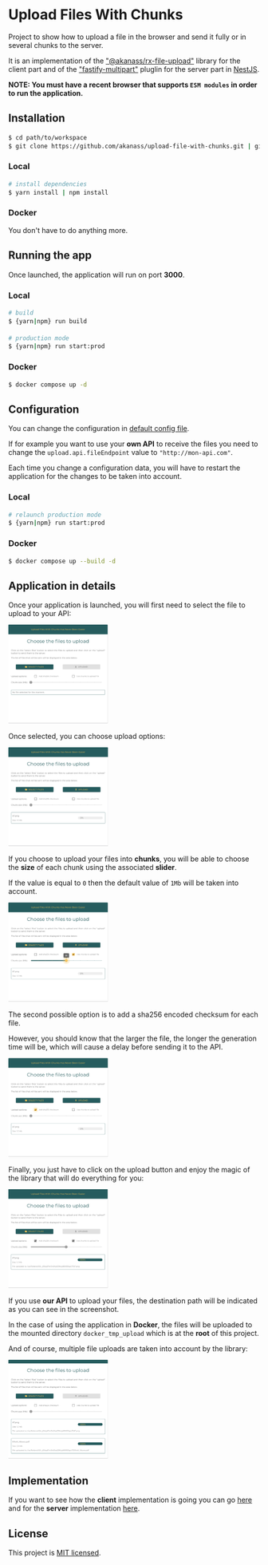 # Upload Files With Chunks

Project to show how to upload a file in the browser and send it fully or in several chunks to the server.

It is an implementation of the ["@akanass/rx-file-upload"](https://github.com/akanass/rx-file-upload) library for the client part and of the ["fastify-multipart"](https://github.com/fastify/fastify-multipart) pluglin for the server part in [NestJS](https://github.com/nestjs/nest).

**NOTE: You must have a recent browser that supports `ESM modules` in order to run the application.**

## Installation

```bash
$ cd path/to/workspace
$ git clone https://github.com/akanass/upload-file-with-chunks.git | git@github.com:akanass/upload-file-with-chunks.git
```

### Local

```bash
# install dependencies
$ yarn install | npm install
```

### Docker

You don't have to do anything more.

## Running the app

Once launched, the application will run on port **3000**.

### Local

```bash
# build
$ {yarn|npm} run build

# production mode
$ {yarn|npm} run start:prod
```

### Docker

```bash
$ docker compose up -d
```

## Configuration

You can change the configuration in [default config file](https://github.com/akanass/upload-file-with-chunks/blob/master/config/default.yml#L54).

If for example you want to use your **own API** to receive the files you need to change the `upload.api.fileEndpoint` value to `"http://mon-api.com"`.

Each time you change a configuration data, you will have to restart the application for the changes to be taken into account.

### Local

```bash
# relaunch production mode
$ {yarn|npm} run start:prod
```

### Docker

```bash
$ docker compose up --build -d
```

## Application in details

Once your application is launched, you will first need to select the file to upload to your API:

<img src="img/select-files.png" alt="rootCA" width="200" />

Once selected, you can choose upload options:

<img src="img/choose-options.png" alt="rootCA" width="200" />

If you choose to upload your files into **chunks**, you will be able to choose the **size** of each chunk using the associated **slider**.

If the value is equal to `0` then the default value of `1Mb` will be taken into account.

<img src="img/chunks-option.png" alt="rootCA" width="200" />

The second possible option is to add a sha256 encoded checksum for each file.

However, you should know that the larger the file, the longer the generation time will be, which will cause a delay before sending it to the API.

<img src="img/checksum-option.png" alt="rootCA" width="200" />

Finally, you just have to click on the upload button and enjoy the magic of the library that will do everything for you:

<img src="img/uploaded.png" alt="rootCA" width="200" />

If you use **our API** to upload your files, the destination path will be indicated as you can see in the screenshot.

In the case of using the application in **Docker**, the files will be uploaded to the mounted directory `docker_tmp_upload` which is at the **root** of this project.

And of course, multiple file uploads are taken into account by the library:

<img src="img/multiple-files.png" alt="rootCA" width="200" />

## Implementation

If you want to see how the **client** implementation is going you can go [here](https://github.com/akanass/upload-file-with-chunks/blob/master/src_client/ts/upload.ts) and for the **server** implementation [here](https://github.com/akanass/upload-file-with-chunks/blob/master/src/api/api.controller.ts).

## License

This project is [MIT licensed](LICENSE).
